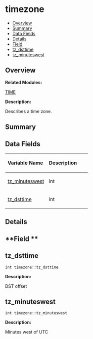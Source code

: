# timezone<a name="EN-US_TOPIC_0000001054479613"></a>

-   [Overview](#section1765526740165637)
-   [Summary](#section322928397165637)
-   [Data Fields](#pub-attribs)
-   [Details](#section1970341670165637)
-   [Field](#section1883171562165637)
-   [tz\_dsttime](#a85259977aeb63b17e6ce94f19afdfd99)
-   [tz\_minuteswest](#a3042f7eff6e1b980728def76b1fa0eb7)

## **Overview**<a name="section1765526740165637"></a>

**Related Modules:**

[TIME](time.md)

**Description:**

Describes a time zone. 

## **Summary**<a name="section322928397165637"></a>

## Data Fields<a name="pub-attribs"></a>

<a name="table408932395165637"></a>
<table><thead align="left"><tr id="row1693890368165637"><th class="cellrowborder" valign="top" width="50%" id="mcps1.1.3.1.1"><p id="p1205019915165637"><a name="p1205019915165637"></a><a name="p1205019915165637"></a>Variable Name</p>
</th>
<th class="cellrowborder" valign="top" width="50%" id="mcps1.1.3.1.2"><p id="p2075322991165637"><a name="p2075322991165637"></a><a name="p2075322991165637"></a>Description</p>
</th>
</tr>
</thead>
<tbody><tr id="row456256305165637"><td class="cellrowborder" valign="top" width="50%" headers="mcps1.1.3.1.1 "><p id="p1764659769165637"><a name="p1764659769165637"></a><a name="p1764659769165637"></a><a href="timezone.md#a3042f7eff6e1b980728def76b1fa0eb7">tz_minuteswest</a></p>
</td>
<td class="cellrowborder" valign="top" width="50%" headers="mcps1.1.3.1.2 "><p id="p1138117285165637"><a name="p1138117285165637"></a><a name="p1138117285165637"></a>int </p>
</td>
</tr>
<tr id="row937249929165637"><td class="cellrowborder" valign="top" width="50%" headers="mcps1.1.3.1.1 "><p id="p1031832135165637"><a name="p1031832135165637"></a><a name="p1031832135165637"></a><a href="timezone.md#a85259977aeb63b17e6ce94f19afdfd99">tz_dsttime</a></p>
</td>
<td class="cellrowborder" valign="top" width="50%" headers="mcps1.1.3.1.2 "><p id="p221735330165637"><a name="p221735330165637"></a><a name="p221735330165637"></a>int </p>
</td>
</tr>
</tbody>
</table>

## **Details**<a name="section1970341670165637"></a>

## **Field **<a name="section1883171562165637"></a>

## tz\_dsttime<a name="a85259977aeb63b17e6ce94f19afdfd99"></a>

```
int timezone::tz_dsttime
```

 **Description:**

DST offset 

## tz\_minuteswest<a name="a3042f7eff6e1b980728def76b1fa0eb7"></a>

```
int timezone::tz_minuteswest
```

 **Description:**

Minutes west of UTC 

